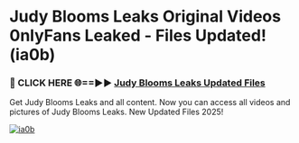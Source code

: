 # Judy Blooms Leaks Original Videos 0nlyFans Leaked - Files Updated! (ia0b)

<h3>🔴 CLICK HERE 🌐==►► <a href="https://tinyurl.com/3hn5wdd3" rel="nofollow">Judy Blooms Leaks Updated Files</a></h3>

Get Judy Blooms Leaks and all content. Now you can access all videos and pictures of Judy Blooms Leaks. New Updated Files 2025!

[![ia0b](https://i.imgur.com/4HnBqBT.gif)](https://tinyurl.com/3hn5wdd3)

